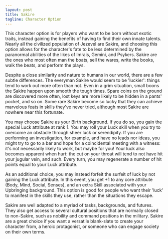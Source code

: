 ```yaml
---
layout: post
title: Sakire
tagline: Character Option
---
```


This character option is for players who want to be born without exotic traits, instead gaining the benefits of having to find their own innate talents. Nearly all the civilized population of Jezevel are Sakire, and choosing this option allows for the character's fate to be less determined by the paranormal abilities of the likes of Imrais, Gemini, and Psykers. Sakire are the ones who most often man the boats, sell the wares, write the books, walk the beats, and perform the plays.

Despite a close similarity and nature to humans in our world, there are a few subtle differences. The everyman Sakire would seem to be 'luckier': things tend to work out more often than not. Even in a grim situation, small boons the Sakire happen upon smooth the tough times. Spare coins on the ground are discovered more often, lost keys are more likely to be hidden in a pants' pocket, and so on. Some rare Sakire become so lucky that they can achieve marvelous feats in skills they've never tried, although most Sakire are nowhere near this fortunate.

You may choose Sakire as your Birth background. If you do so, you gain the special Luck attribute at rank 1. You may roll your Luck skill when you try to overcome an obstacle through sheer luck or serendipity. If you are performing an investigation, for example, and have no leads nor ideas, you might try to go to a bar and hope for a coincidental meeting with a witness: it's not necessarily likely to work, but maybe for you! Your luck also becomes apparent when hurt: the cut on your throat will tend to not have hit your jugular vein, and such. Every turn, you may regenerate a number of hit points equal to your Luck attribute.

As an additional choice, you may instead forfeit the surfeit of luck by not gaining the Luck attribute. In this event, you get +1 to any core attribute (Body, Mind, Social, Senses), and an extra Skill associated with your Upbringing background. This option is good for people who want their 'luck' to manifest in the skills they use, rather than the situations they escape.

Sakire are well adapted to a myriad of tasks, backgrounds, and futures. They also get access to several cultural positions that are normally closed to non-Sakire, such as nobility and command positions in the military. Sakire are a great choice if you want a versatile blank-slate to create your character from, a heroic protagonist, or someone who can engage society on their own terms.
